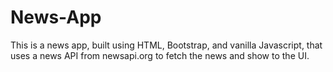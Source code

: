 # News-App
This is a news app, built using HTML, Bootstrap, and vanilla Javascript, that uses a news API from newsapi.org to fetch the news and show to the UI.
